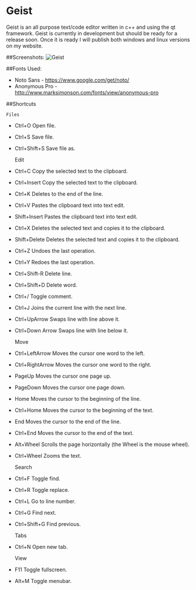 # Geist
Geist is an all purpose text/code editor written in c++ and using the qt framework. Geist is currently in development but should be ready for
a release soon. Once it is ready I will publish both windows and linux versions on my website.

##Screenshots:
![Geist](https://github.com/jubal-R/Geist/blob/master/Screenshots/geist.png)

##Fonts Used:
- Noto Sans - https://www.google.com/get/noto/
- Anonymous Pro - http://www.marksimonson.com/fonts/view/anonymous-pro

##Shortcuts

	Files
- Ctrl+O            Open file.
- Ctrl+S	           Save file.
- Ctrl+Shift+S      Save file as.

	Edit
- Ctrl+C            Copy the selected text to the clipboard.
- Ctrl+Insert       Copy the selected text to the clipboard.
- Ctrl+K            Deletes to the end of the line.
- Ctrl+V            Pastes the clipboard text into text edit.
- Shift+Insert      Pastes the clipboard text into text edit.
- Ctrl+X            Deletes the selected text and copies it to the clipboard.
- Shift+Delete      Deletes the selected text and copies it to the clipboard.
- Ctrl+Z            Undoes the last operation.
- Ctrl+Y            Redoes the last operation.
- Ctrl+Shift-R      Delete line.
- Ctrl+Shift+D      Delete word.
- Ctrl+/            Toggle comment.
- Ctrl+J            Joins the current line with the next line.
- Ctrl+UpArrow      Swaps line with line above it.
- Ctrl+Down Arrow   Swaps line with line below it.

	Move
- Ctrl+LeftArrow    Moves the cursor one word to the left.
- Ctrl+RightArrow   Moves the cursor one word to the right.
- PageUp            Moves the cursor one page up.
- PageDown          Moves the cursor one page down.
- Home              Moves the cursor to the beginning of the line.
- Ctrl+Home         Moves the cursor to the beginning of the text.
- End               Moves the cursor to the end of the line.
- Ctrl+End          Moves the cursor to the end of the text.
- Alt+Wheel         Scrolls the page horizontally (the Wheel is the mouse wheel).
- Ctrl+Wheel        Zooms the text.

	Search
- Ctrl+F           Toggle find.
- Ctrl+R           Toggle replace.
- Ctrl+L           Go to line number.
- Ctrl+G           Find next.
- Ctrl+Shift+G     Find previous.

	Tabs
- Ctrl+N           Open new tab.

	View
- F11              Toggle fullscreen.
- Alt+M            Toggle menubar.
